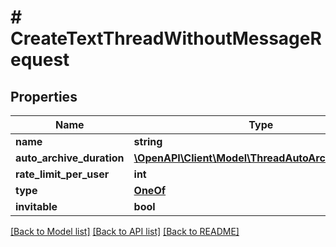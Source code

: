 # # CreateTextThreadWithoutMessageRequest

## Properties

Name | Type | Description | Notes
------------ | ------------- | ------------- | -------------
**name** | **string** |  |
**auto_archive_duration** | [**\OpenAPI\Client\Model\ThreadAutoArchiveDuration**](ThreadAutoArchiveDuration.md) |  | [optional]
**rate_limit_per_user** | **int** |  | [optional]
**type** | [**OneOf**](OneOf.md) |  | [optional]
**invitable** | **bool** |  | [optional]

[[Back to Model list]](../../README.md#models) [[Back to API list]](../../README.md#endpoints) [[Back to README]](../../README.md)
